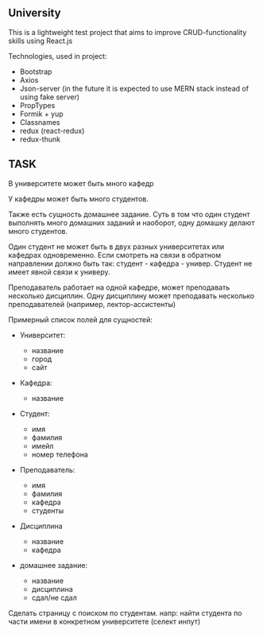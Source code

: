 ## University

This is a lightweight test project that aims to improve CRUD-functionality skills using React.js

Technologies, used in project:
* Bootstrap
* Axios
* Json-server (in the future it is expected tо use MERN stack instead of using fake server)
* PropTypes
* Formik + yup
* Classnames
* redux (react-redux)
* redux-thunk


## TASK
В университете может быть много кафедр

У кафедры может быть много студентов.

Также есть сущность домашнее задание. Суть в том что один студент выполнять много домашних заданий и наоборот, одну домашку делают много студентов.

Один студент не может быть в двух разных университетах или кафедрах одновременно. Если смотреть на связи в обратном направлении должно быть так: студент - кафедра - универ.
Студент не имеет явной связи к универу.

Преподаватель работает на одной кафедре, может преподавать несколько дисциплин. Одну дисциплину может преподавать несколько преподавателей (например, лектор-ассистенты)

Примерный список полей для сущностей:

* Университет:
    * название
    * город
    * сайт
* Кафедра:
    * название

* Студент:
    * имя
    * фамилия
    * имейл
    * номер телефона
* Преподаватель:
    * имя
    * фамилия
    * кафедра
    * студенты
* Дисциплина
    * название
    * кафедра

* домашнее задание:
    * название
    * дисциплина
    * сдал/не сдал

Сделать страницу с поиском по студентам. напр: найти студента по части имени в конкретном университете (селект инпут) 
